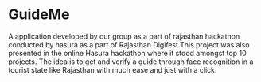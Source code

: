 # GuideMe
A application developed by our group as a part of rajasthan hackathon conducted by hasura as a part of Rajasthan Digifest.This project was also presented in the online Hasura hackathon where it stood amongst top 10 projects. The idea is to get and verify a guide through face recognition in a tourist state like Rajasthan with much ease and just with a click.
